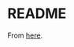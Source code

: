 # README

From [here](https://cloudplatform.googleblog.com/2018/04/Kubernetes-best-practices-how-and-why-to-build-small-container-images.html).
